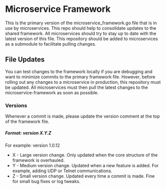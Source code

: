 # Microservice Framework
This is the primary version of the microservice_framework.go file that is in use by microservices. This repo should help to consolidate updates to the shared framework. All microservices should try to stay up to date with the latest version of this file. This repository should be added to microservices as a submodule to facilitate pulling changes.

## File Updates
You can test changes to the framework locally if you are debugging and want to minimize commits to the primary framework file. However, before rolling out any changes to a microservice in production, this repository must be updated. All microservices must then pull the latest changes to the microservice-framework as soon as possible.

### Versions
Whenever a commit is made, please update the version comment at the top of the framework file.

##### Format: version X.Y.Z

For example: version 1.0.12

- X - Large version change. Only updated when the core structure of the framework is overhauled.
- Y - Medium version change. Updated when a new feature is added. For example, adding UDP or Telnet communications.
- Z - Small version change. Updated every time a commit is made. Fine for small bug fixes or log tweaks.
